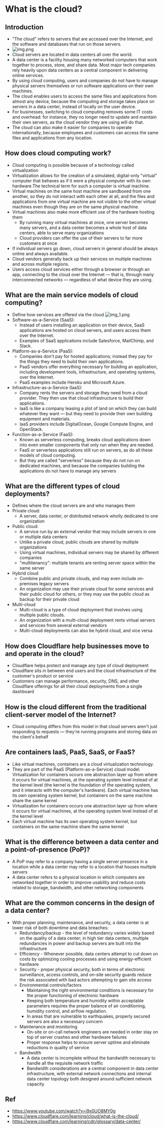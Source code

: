 # What is the cloud?
## Introduction
- "The cloud" refers to servers that are accessed over the Internet, and the software and databases that run on those servers.
- ![img.png](img/cloud.png)
- Cloud servers are located in data centers all over the world.
- A data center is a facility housing many networked computers that work together to process, store, and share data. Most major tech companies rely heavily upon data centers as a central component in delivering online services.
- By using cloud computing, users and companies do not have to manage physical servers themselves or run software applications on their own machines.
- The cloud enables users to access the same files and applications from almost any device, because the computing and storage takes place on servers in a data center, instead of locally on the user device.
- For businesses, switching to cloud computing removes some IT costs and overhead: for instance, they no longer need to update and maintain their own servers, as the cloud vendor they are using will do that.
- The cloud can also make it easier for companies to operate internationally, because employees and customers can access the same files and applications from any location.
## How does cloud computing work?
- Cloud computing is possible because of a technology called virtualization
- Virtualization allows for the creation of a simulated, digital-only "virtual" computer that behaves as if it were a physical computer with its own hardware.The technical term for such a computer is virtual machine.
- Virtual machines on the same host machine are sandboxed from one another, so they do not interact with each other at all, and the files and applications from one virtual machine are not visible to the other virtual machines even though they are on the same physical machine.
- Virtual machines also make more efficient use of the hardware hosting them
  - By running many virtual machines at once, one server becomes many servers, and a data center becomes a whole host of data centers, able to serve many organizations
  - Cloud providers can offer the use of their servers to far more customers at once
- If individual servers go down, cloud servers in general should be always online and always available. 
- Cloud vendors generally back up their services on multiple machines and across multiple regions.
- Users access cloud services either through a browser or through an app, connecting to the cloud over the Internet — that is, through many interconnected networks — regardless of what device they are using.
## What are the main service models of cloud computing?
- Define how services are offered via the cloud
![img_1.png](img/cloud_model.png)
- Software-as-a-Service (SaaS):
  - Instead of users installing an application on their device, SaaS applications are hosted on cloud servers, and users access them over the Internet. 
  - Examples of SaaS applications include Salesforce, MailChimp, and Slack.
- Platform-as-a-Service (PaaS):
  - Companies don't pay for hosted applications; instead they pay for the things they need to build their own applications. 
  - PaaS vendors offer everything necessary for building an application, including development tools, infrastructure, and operating systems, over the Internet.
  - PaaS examples include Heroku and Microsoft Azure.
- Infrastructure-as-a-Service (IaaS):
  - Company rents the servers and storage they need from a cloud provider. They then use that cloud infrastructure to build their applications.
  - IaaS is like a company leasing a plot of land on which they can build whatever they want — but they need to provide their own building equipment and materials.
  - IaaS providers include DigitalOcean, Google Compute Engine, and OpenStack.
- Function-as-a-Service (FaaS):
  - Known as serverless computing, breaks cloud applications down into even smaller components that only run when they are needed.
  - FaaS or serverless applications still run on servers, as do all these models of cloud computing.
  - But they are called "serverless" because they do not run on dedicated machines, and because the companies building the applications do not have to manage any servers
## What are the different types of cloud deployments?
- Defines where the cloud servers are and who manages them
- Private cloud:
  - A server, data center, or distributed network wholly dedicated to one organization
- Public cloud:
  - A service run by an external vendor that may include servers in one or multiple data centers
  - Unlike a private cloud, public clouds are shared by multiple organizations
  - Using virtual machines, individual servers may be shared by different companies
  - "multitenancy": multiple tenants are renting server space within the same server
- Hybrid cloud
  - Combine public and private clouds, and may even include on-premises legacy servers
  - An organization may use their private cloud for some services and their public cloud for others, or they may use the public cloud as backup for their private cloud
- Multi-cloud
  - Multi-cloud is a type of cloud deployment that involves using multiple public clouds.
  - An organization with a multi-cloud deployment rents virtual servers and services from several external vendors
  - Multi-cloud deployments can also be hybrid cloud, and vice versa
## How does Cloudflare help businesses move to and operate in the cloud?
- Cloudflare helps protect and manage any type of cloud deployment
- Cloudflare sits in between end users and the cloud infrastructure of the customer's product or service
- Customers can manage performance, security, DNS, and other Cloudflare offerings for all their cloud deployments from a single dashboard
## How is the cloud different from the traditional client-server model of the Internet?
- Cloud computing differs from this model in that cloud servers aren't just responding to requests — they're running programs and storing data on the client's behalf
## Are containers IaaS, PaaS, SaaS, or FaaS?
- Like virtual machines, containers are a cloud virtualization technology. 
- They are part of the PaaS (Platform-as-a-Service) cloud model. Virtualization for containers occurs one abstraction layer up from where it occurs for virtual machines, at the operating system level instead of at the kernel level (the kernel is the foundation of the operating system, and it interacts with the computer's hardware). Each virtual machine has its own operating system kernel, but containers on the same machine share the same kernel
- Virtualization for containers occurs one abstraction layer up from where it occurs for virtual machines, at the operating system level instead of at the kernel level
- Each virtual machine has its own operating system kernel, but containers on the same machine share the same kernel 
## What is the difference between a data center and a point-of-presence (PoP)?
- A PoP may refer to a company having a single server presence in a location while a data center may refer to a location that houses multiple servers
- A data center refers to a physical location in which computers are networked together in order to improve usability and reduce costs related to storage, bandwidth, and other networking components
## What are the common concerns in the design of a data center?
- With proper planning, maintenance, and security, a data center is at lower risk of both downtime and data breaches:
  - Redundancy/backup - the level of redundancy varies widely based on the quality of a data center; in high tier data centers, multiple redundancies in power and backup servers are built into the infrastructure
  - Efficiency - Whenever possible, data centers attempt to cut down on costs by optimizing cooling processes and using energy-efficient hardware
  - Security - proper physical security, both in terms of electronic surveillance, access controls, and on-site security guards reduce the risk associated with bad actors attempting to gain site access
  - Environmental controls/factors 
    - Maintaining the right environmental conditions is necessary for the proper functioning of electronic hardware
    - Keeping both temperature and humidity within acceptable parameters requires the proper balance of air conditioning, humidity control, and airflow regulation. 
    - In areas that are vulnerable to earthquakes, properly secured servers are also a necessary concern
  - Maintenance and monitoring
    - On-site or on-call network engineers are needed in order stay on top of server crashes and other hardware failures
    - Proper response helps to ensure server uptime and eliminate reductions in quality of service
  - Bandwidth
    - A data center is incomplete without the bandwidth necessary to handle all the requisite network traffic
    - Bandwidth considerations are a central component in data center infrastructure, with external network connections and internal data center topology both designed around sufficient network capacity
    
## Ref
- https://www.youtube.com/watch?v=i9x0UO8MY0g
- https://www.cloudflare.com/learning/cloud/what-is-the-cloud/
- https://www.cloudflare.com/learning/cdn/glossary/data-center/